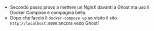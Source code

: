 * Secondo passo provo a mettere un NginX davanti a Ghost ma uso il Docker Compose e compagnia bella.
* Dopo che faccio il `docker-compose up` se visito il sito `http://localhost:8000` ancora vedo Ghost!